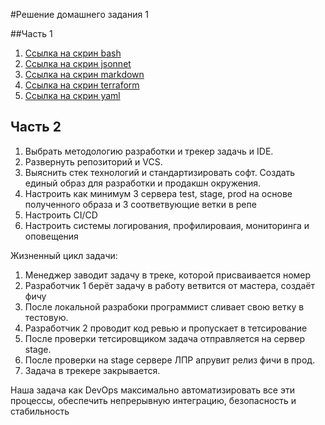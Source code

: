 #Решение домашнего задания 1

##Часть 1

1. [Ссылка на скрин bash](img/bash.png)
2. [Ссылка на скрин jsonnet](img/jsonnet.png)
3. [Ссылка на скрин markdown](img/markdown.png)
4. [Ссылка на скрин terraform](img/terraform.png)
5. [Ссылка на скрин yaml](img/yaml.png)

## Часть 2

1. Выбрать методологию разработки и трекер задачь и IDE.
2. Развернуть репозиторий и VCS.
3. Выяснить стек технологий и стандартизировать софт. Создать единый образ для разработки и продакшн окружения.
4. Настроить как минимум 3 сервера test, stage, prod на основе полученного образа и 3 соответвующие ветки в репе
5. Настроить CI/CD
6. Настроить системы логирования, профилироваия, мониторинга и оповещения

Жизненный цикл задачи:
1. Менеджер заводит задачу в треке, которой присваивается номер
2. Разработчик 1 берёт задачу в работу ветвится от мастера, создаёт фичу
3. После локальной разрабоки программист сливает свою ветку в тестовую.
4. Разработчик 2 проводит код ревью и пропускает в тетсирование
5. После проверки тетсировщиком задача отправляется на сервер stage.
6. После проверки на stage сервере ЛПР апрувит релиз фичи в прод.
7. Задача в трекере закрывается.

Наша задача как DevOps максимально автоматизировать все эти процессы, обеспечить непрерывную интеграцию, безопасность и стабильность